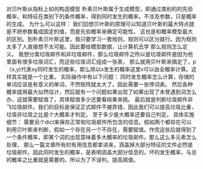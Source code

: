 
对贝叶斯从指标上如何构造模型
朴素贝叶斯属于生成模型，即通过类别的的先验概率，和特征在类别下的条件概率，得到同时发生的概率。不涉及参数，只是概率的生成。
为什么可以这样：
我们回想贝叶斯的原理可以知道贝叶斯的最大特点就是不把参数看成固定的值，而是先验概率来确定可能性。
这也是和概率模型最大的区别。到朴素贝叶斯这里，我只要学习一套规则，规则可以区分就行。因为规则太多了人直接想不太可能。因此要给模型数据，让计算机去学
那么规则怎么定义。
我想分类垃圾邮件和非垃圾邮件，那么垃圾邮件之所以是垃圾邮件是因为他里面有很多垃圾词汇，而这些垃圾词汇组成一张表，
那么就用贝叶斯来搞定了，p（x,y)代表xy同时发生的概率，那么除以x发生的概率这里x可以由全概率计算。这样其实就是一个比重。
实际操作中有以下问题：
同时发生概率怎么计算，存储的单词应该是有意义的单词，不然矩阵就太大了。因此需要一张停词表。
然后各种概率就用最大似然估计，然后就有一个问题如果出现了如果出现了未曾遇到词怎么办，这就需要赋值了，具体赋值多少还要看结果来挑。
最后就是判断垃圾邮件非飞垃圾邮件。我们的目标是保证正式邮件不被弄错，因此我们可以提高垃圾比重，垃圾非垃圾之比是个大概率才判定。
至于多少是大概率还要自己判定。
具体实施细节：
需要另个dict来保存正常和垃圾邮件所包含的信息。假如两个都存在可以利用贝叶斯来判断，假如一个存在另一个不存在，需要赋值。作完这些后就得到了
一个条件概率，即某个词的出现意味着多大概率的垃圾邮件。那么这么多元素怎么处理，
那么一篇文章所有的有用信息都拿进来，涵盖掉大部分特征的文件必然是垃圾邮件。因此同时发生的概率，是表明涵盖大部分信息的。坏的发生概率，与总的概率之比重就是需要的。所以为了不误判，提高阈值。
